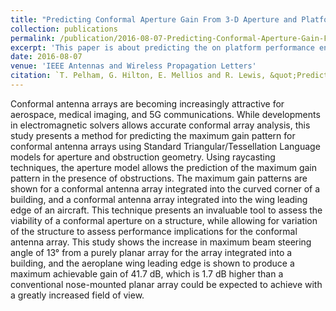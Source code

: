 ```yaml
---
title: "Predicting Conformal Aperture Gain From 3-D Aperture and Platform Models"
collection: publications
permalink: /publication/2016-08-07-Predicting-Conformal-Aperture-Gain-From-3-D-Aperture-and-Platform-Models
excerpt: 'This paper is about predicting the on platform performance envelope for conformal antenna arrays'
date: 2016-08-07
venue: 'IEEE Antennas and Wireless Propagation Letters'
citation: `T. Pelham, G. Hilton, E. Mellios and R. Lewis, &quot;Predicting Conformal Aperture Gain From 3-D Aperture and Platform Models&quot; <i>IEEE Antennas and Wireless Propagation Letters, vol. 16, pp. 700-703, 2017, doi: 10.1109/LAWP.2016.2600403 <\i>.'
---
```

Conformal antenna arrays are becoming increasingly attractive for aerospace, medical imaging, and 5G communications. While developments in electromagnetic solvers allows accurate conformal array analysis, this study presents a method for predicting the maximum gain pattern for conformal antenna arrays using Standard Triangular/Tessellation Language models for aperture and obstruction geometry. Using raycasting techniques, the aperture model allows the prediction of the maximum gain pattern in the presence of obstructions. The maximum gain patterns are shown for a conformal antenna array integrated into the curved corner of a building, and a conformal antenna array integrated into the wing leading edge of an aircraft. This technique presents an invaluable tool to assess the viability of a conformal aperture on a structure, while allowing for variation of the structure to assess performance implications for the conformal antenna array. This study shows the increase in maximum beam steering angle of 13° from a purely planar array for the array integrated into a building, and the aeroplane wing leading edge is shown to produce a maximum achievable gain of 41.7 dB, which is 1.7 dB higher than a conventional nose-mounted planar array could be expected to achieve with a greatly increased field of view.
